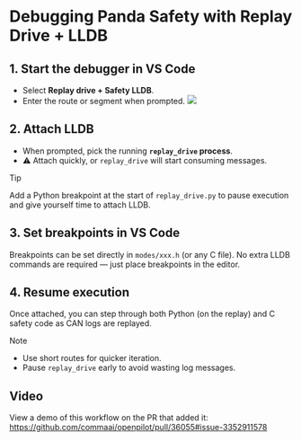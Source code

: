 # Debugging Panda Safety with Replay Drive + LLDB

## 1. Start the debugger in VS Code

* Select **Replay drive + Safety LLDB**.
* Enter the route or segment when prompted.
[<img src="https://github.com/user-attachments/assets/b0cc320a-083e-46a7-a9f8-ca775bbe5604">](https://github.com/user-attachments/assets/b0cc320a-083e-46a7-a9f8-ca775bbe5604)

## 2. Attach LLDB

* When prompted, pick the running **`replay_drive` process**.
* ⚠️ Attach quickly, or `replay_drive` will start consuming messages.

> [!TIP]
> Add a Python breakpoint at the start of `replay_drive.py` to pause execution and give yourself time to attach LLDB.

## 3. Set breakpoints in VS Code
Breakpoints can be set directly in `modes/xxx.h` (or any C file).
No extra LLDB commands are required — just place breakpoints in the editor.

## 4. Resume execution
Once attached, you can step through both Python (on the replay) and C safety code as CAN logs are replayed.

> [!NOTE]
> * Use short routes for quicker iteration.
> * Pause `replay_drive` early to avoid wasting log messages.

## Video

View a demo of this workflow on the PR that added it: https://github.com/commaai/openpilot/pull/36055#issue-3352911578